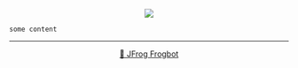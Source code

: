 <div align='center'>

[![](https://raw.githubusercontent.com/jfrog/frogbot/master/resources/v2/vulnerabilitiesFixBannerMR.png)](https://github.com/jfrog/frogbot#readme)

</div>


```
some content
```

---

<div align='center'>

[🐸 JFrog Frogbot](https://github.com/jfrog/frogbot#readme)

</div>